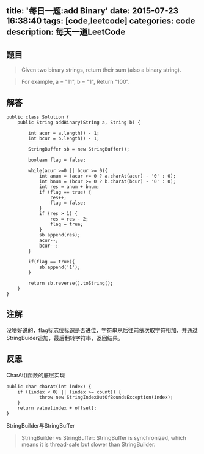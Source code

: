 title: '每日一题:add Binary'
date: 2015-07-23 16:38:40
tags: [code,leetcode]
categories: code
description: 每天一道LeetCode
---

## 题目

>Given two binary strings, return their sum (also a binary string).

>For example, a = "11", b = "1", Return "100".

## 解答

```
public class Solution {
    public String addBinary(String a, String b) {
        
        int acur = a.length() - 1;
        int bcur = b.length() - 1;

        StringBuffer sb = new StringBuffer();

        boolean flag = false;

        while(acur >=0 || bcur >= 0){
            int anum = (acur >= 0 ? a.charAt(acur) - '0' : 0);
            int bnum = (bcur >= 0 ? b.charAt(bcur) - '0' : 0);
            int res = anum + bnum;
            if (flag == true) {
                res++;
                flag = false;
            }
            if (res > 1) {
                res = res - 2;
                flag = true;
            }
            sb.append(res);
            acur--;
            bcur--;
        }

        if(flag == true){
            sb.append('1');
        }
        
        return sb.reverse().toString();
    }
}
```

## 注解

没啥好说的，flag标志位标识是否进位，字符串从后往前依次取字符相加，并通过StringBuider追加，最后翻转字符串，返回结果。

## 反思

CharAt()函数的底层实现

```
public char charAt(int index) {
    if ((index < 0) || (index >= count)) {
            throw new StringIndexOutOfBoundsException(index);
    }
    return value[index + offset];
}
```

StringBuilder与StringBuffer

> StringBuilder vs StringBuffer: StringBuffer is synchronized, which means it is thread-safe but slower than StringBuilder.   
